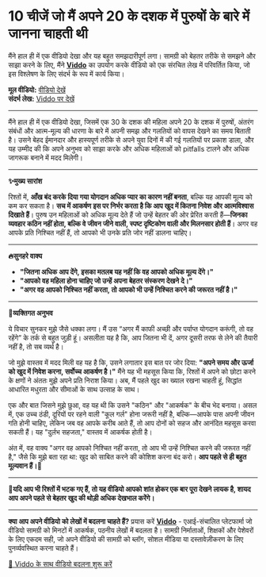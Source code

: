 # 10 चीजें जो मैं अपने 20 के दशक में पुरुषों के बारे में जानना चाहती थी

मैंने हाल ही में एक वीडियो देखा और यह बहुत समझदारीपूर्ण लगा। सामग्री को बेहतर तरीके से समझने और साझा करने के लिए, मैंने **[Viddo](https://viddo.pro/)** का उपयोग करके वीडियो को एक संरचित लेख में परिवर्तित किया, जो इस विश्लेषण के लिए संदर्भ के रूप में कार्य किया।

**मूल वीडियो:** [वीडियो देखें](https://www.youtube.com/watch?v=1tTvLGkEqTU)  
**संदर्भ लेख:** [Viddo पर देखें](https://viddo.pro/zh/video-result/06cbf811-795d-4fe0-9e1e-e5966d6a5580)

---

मैंने हाल ही में एक वीडियो देखा, जिसमें एक 30 के दशक की महिला अपने 20 के दशक में पुरुषों, अंतरंग संबंधों और आत्म-मूल्य की धारणा के बारे में अपनी समझ और गलतियों को वापस देखने का समय बिताती है। उसने बेहद ईमानदार और हास्यपूर्ण तरीके से अपने युवा दिनों में की गई गलतियों पर प्रकाश डाला, और यह उम्मीद की कि अपने अनुभव को साझा करके और अधिक महिलाओं को pitfalls टालने और अधिक जागरूक बनाने में मदद मिलेगी।

---

**✨मुख्य सारांश**

रिश्तों में, **आँख बंद करके दिया गया योगदान अधिक प्यार का कारण नहीं बनता**, बल्कि यह आपकी मूल्य को कम कर सकता है। **सच में आकर्षण इस पर निर्भर करता है कि आप खुद में कितना निवेश और आत्मविश्वास दिखाते हैं**। पुरुष उन महिलाओं को अधिक मूल्य देते हैं जो उन्हें बेहतर की ओर प्रेरित करती हैं—**जिनका व्यवहार कठिन नहीं होता, बल्कि वे जीवन जीने वाली, स्पष्ट दृष्टिकोण वाली और मिलनसार होती हैं**। अगर वह आपके प्रति निश्चित नहीं हैं, तो आपको भी उनके प्रति जोर नहीं डालना चाहिए।

---

**🔥सुनहरे वाक्य**

- **"जितना अधिक आप देंगे, इसका मतलब यह नहीं कि वह आपको अधिक मूल्य देंगे।"**
- **"आपको वह महिला होना चाहिए जो उन्हें अपना बेहतर संस्करण देखने दे।"**
- **"अगर वह आपको निश्चित नहीं करता, तो आपको भी उन्हें निश्चित करने की जरूरत नहीं है।"**

---

**💭व्यक्तिगत अनुभव**

ये विचार सुनकर मुझे जैसे धक्का लगा। मैं उस “अगर मैं काफी अच्छी और पर्याप्त योगदान करूंगी, तो वह रहेंगे” के तर्क से बहुत जुड़ी हूं। असलीता यह है कि, आप जितना भी दें, अगर दूसरी तरफ से लेने की तैयारी नहीं है, तो सब व्यर्थ है।

जो मुझे वास्तव में मदद मिली वह यह है कि, उसने लगातार इस बात पर जोर दिया: **"अपने समय और ऊर्जा को खुद में निवेश करना, सर्वोच्च आकर्षण है।"** मैंने यह भी महसूस किया कि, रिश्तों में अपने को छोटा करने के क्षणों ने अंततः मुझे अपने प्रति निराश किया। अब, मैं पहले खुद का ख्याल रखना चाहती हूं, सिद्धांत आधारित मधुरता और सीमाओं के साथ उत्साह के साथ।

एक और बात जिसने मुझे छुआ, वह यह थी कि उसने "कठिन" और "आकर्षक" के बीच भेद बनाया। असल में, एक उच्च ठंडी, दूरियों पर रहने वाली "कूल गर्ल" होना जरूरी नहीं है, बल्कि—आपके पास अपनी जीवन गति होनी चाहिए, लेकिन जब वह आपके करीब आते हैं, तो आप दोनों को सहज और आनंदित महसूस करवा सकती हैं। यह "दुर्लभ सहजता," वास्तव में आकर्षक होती है।

अंत में, वह वाक्य "अगर वह आपको निश्चित नहीं करता, तो आप भी उन्हें निश्चित करने की जरूरत नहीं है," जैसे कि मुझे बता रहा था: खुद को साबित करने की कोशिश करना बंद करो। **आप पहले से ही बहुत मूल्यवान हैं।**👏

---

**🌟यदि आप भी रिश्तों में भटक गए हैं, तो यह वीडियो आपको शांत होकर एक बार पूरा देखने लायक है, शायद आप अपने पहले से बेहतर खुद की थोड़ी अधिक देखभाल करेंगे।**

---

**क्या आप अपने वीडियो को लेखों में बदलना चाहते हैं?** प्रयास करें **[Viddo](https://viddo.pro/)** - एआई-संचालित प्लेटफार्मा जो वीडियो सामग्री को मिनटों में आकर्षक, पठनीय लेखों में बदलता है। सामग्री निर्माताओं, शिक्षकों और पेशेवरों के लिए एकदम सही, जो अपने वीडियो की सामग्री को ब्लॉग, सोशल मीडिया या दस्तावेज़ीकरण के लिए पुनर्व्यवस्थित करना चाहते हैं।

[🚀 Viddo के साथ वीडियो बदलना शुरू करें](https://viddo.pro/)